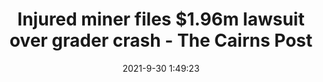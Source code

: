 ---
"title": "Injured miner files $1.96m lawsuit over grader crash - The Cairns Post"
"date": "2021-9-30 1:49:23"
"feed_name": "GOOGLENEWSMINING"
"feed_website": "https://news.google.com/search?q=mining%2Bincident&hl=en-US&gl=US&ceid=US:en"
"feed_rss": "https://news.google.com/rss/search?q=mining%2Bincident&hl=en-US&gl=US&ceid=US:en"
"link": "https://www.cairnspost.com.au/news/queensland/central-queensland/robert-walker-63-suing-hse-mining-and-bhp-billiton-for-workplace-accident-at-south-walker-creek-mine/news-story/86b5efa972c2aa5153be159a3bec67fa"
"source": "{'href': 'https://www.cairnspost.com.au', 'title': 'The Cairns Post'}"
"file": "_posts/2021-1-1-7d6d0e82ae0035875e12104ab1a37a049659e023.md"
"accident": "1"
"drilling": "0"
"dead": "0"
"injured": "1"
"arrested": "0"
"where": "mining site"
"causes": "crash"
"place": "unknown place"
"place_uri": "unknown place"
---